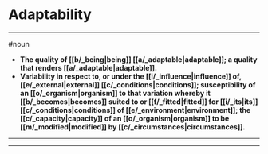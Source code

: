 # Adaptability
---
#noun
- **The quality of [[b/_being|being]] [[a/_adaptable|adaptable]]; a quality that renders [[a/_adaptable|adaptable]].**
- **Variability in respect to, or under the [[i/_influence|influence]] of, [[e/_external|external]] [[c/_conditions|conditions]]; susceptibility of an [[o/_organism|organism]] to that variation whereby it [[b/_becomes|becomes]] suited to or [[f/_fitted|fitted]] for [[i/_its|its]] [[c/_conditions|conditions]] of [[e/_environment|environment]]; the [[c/_capacity|capacity]] of an [[o/_organism|organism]] to be [[m/_modified|modified]] by [[c/_circumstances|circumstances]].**
---
---

